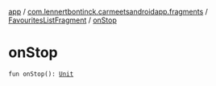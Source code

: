 [app](../../index.md) / [com.lennertbontinck.carmeetsandroidapp.fragments](../index.md) / [FavouritesListFragment](index.md) / [onStop](./on-stop.md)

# onStop

`fun onStop(): `[`Unit`](https://kotlinlang.org/api/latest/jvm/stdlib/kotlin/-unit/index.html)